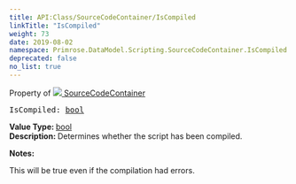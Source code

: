 ```yaml
---
title: API:Class/SourceCodeContainer/IsCompiled
linkTitle: "IsCompiled"
weight: 73
date: 2019-08-02
namespace: Primrose.DataModel.Scripting.SourceCodeContainer.IsCompiled
deprecated: false
no_list: true
---
```

Property of <a href="/docs/api-reference/Class/SourceCodeContainer"><img src="/icons/silk/default.png"/>&nbsp;SourceCodeContainer</a>
<pre class="method-declaration">
IsCompiled: <a class="type" href="/docs/api-reference/System/Primitives#boolean">bool</a></pre>
<b>Value Type: </b>
<a class="type" href="/docs/api-reference/System/Primitives#boolean">bool</a>
<br/>
<b>Description: </b>
Determines whether the script has been compiled.

<b>Notes: </b>
<p class="remarks">
This will be true even if the compilation had errors.
</p>
